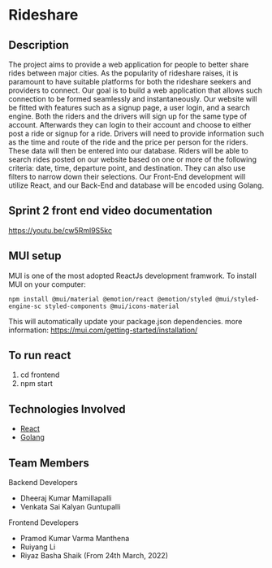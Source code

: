 # Rideshare

 ## Description

The project aims to provide a web application for people to better share rides between major cities. As the popularity of rideshare raises, it is paramount to have suitable platforms for both the rideshare seekers and providers to connect. Our goal is to build a web application that allows such connection to be formed seamlessly and instantaneously. Our website will be fitted with features such as a signup page, a user login, and a search engine. Both the riders and the drivers will sign up for the same type of account. Afterwards they can login to their account and choose to either post a ride or signup for a ride. Drivers will need to provide information such as the time and route of the ride and the price per person for the riders. These data will then be entered into our database. Riders will be able to search rides posted on our website based on one or more of the following criteria: date, time, departure point, and destination. They can also use filters to narrow down their selections. Our Front-End development will utilize React, and our Back-End and database will be encoded using Golang. 
 
 
 
 ## Sprint 2 front end video documentation
 https://youtu.be/cw5Rml9S5kc
 
 
 ## MUI setup
MUI is one of the most adopted ReactJs development framwork.
To install MUI on your computer:
```
npm install @mui/material @emotion/react @emotion/styled @mui/styled-engine-sc styled-components @mui/icons-material
```
This will automatically update your package.json dependencies.
more information: https://mui.com/getting-started/installation/

 ## To run react
1. cd frontend
2. npm start

 ## Technologies Involved
  - [React](https://reactjs.org/)
  - [Golang](https://go.dev)

 ## Team Members
 
 Backend Developers
  - Dheeraj Kumar Mamillapalli
  - Venkata Sai Kalyan Guntupalli

 Frontend Developers
  - Pramod Kumar Varma Manthena
  - Ruiyang Li
  - Riyaz Basha Shaik (From 24th March, 2022)

  
